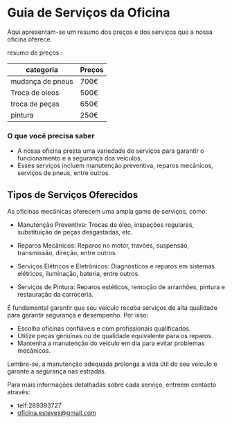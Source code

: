 # Guia de Serviços da Oficina
Aqui apresentam-se um resumo dos preços e dos serviços que a nossa oficina oferece.


resumo de preços :

 |categoria       |Preços   |
 |----------------|---------|
 |mudança de pneus|700€     |
 |Troca de oleos  |500€     |
 |troca de peças  |650€     |
 |pintura         |250€     |


### O que você precisa saber
- A nossa oficina presta uma variedade de serviços para garantir o funcionamento e a segurança dos veículos.
- Esses serviços incluem manutenção preventiva, reparos mecânicos, serviços de pneus, entre outros.
## Tipos de Serviços Oferecidos
As oficinas mecânicas oferecem uma ampla gama de serviços, como:

- Manutenção Preventiva: Trocas de óleo, inspeções regulares, substituição de peças desgastadas, etc.

- Reparos Mecânicos: Reparos no motor, travões, suspensão, transmissão, direção, entre outros.

- Serviços Elétricos e Eletrônicos: Diagnósticos e reparos em sistemas elétricos, iluminação, bateria, entre outros.

- Serviços de Pintura: Reparos estéticos, remoção de arranhões, pintura e restauração da carroceria.


É fundamental garantir que seu veículo receba serviços de alta qualidade para garantir segurança e desempenho. Por isso:

- Escolha oficinas confiáveis e com profissionais qualificados.
- Utilize peças genuínas ou de qualidade equivalente para os reparos.
- Mantenha a manutenção do veículo em dia para evitar problemas mecânicos.

Lembre-se, a manutenção adequada prolonga a vida útil do seu veículo e garante a segurança nas estradas.

Para mais informações detalhadas sobre cada serviço, entreem contacto através:

- telf:289393727
- oficina.esteves@gmail.com 